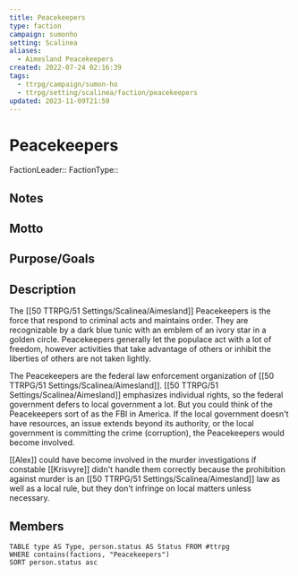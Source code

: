 ```yaml
---
title: Peacekeepers
type: faction
campaign: sumonho
setting: Scalinea
aliases:
  - Aimesland Peacekeepers
created: 2022-07-24 02:16:39
tags:
  - ttrpg/campaign/sumon-ho
  - ttrpg/setting/scalinea/faction/peacekeepers
updated: 2023-11-09T21:59
---
```


# Peacekeepers

FactionLeader::
FactionType::

## Notes


## Motto


## Purpose/Goals


## Description

The [[50 TTRPG/51 Settings/Scalinea/Aimesland]] Peacekeepers is the force that respond to criminal acts and maintains order. They are recognizable by a dark blue tunic with an emblem of an ivory star in a golden circle. Peacekeepers generally let the populace act with a lot of freedom, however activities that take advantage of others or inhibit the liberties of others are not taken lightly.

The Peacekeepers are the federal law enforcement organization of [[50 TTRPG/51 Settings/Scalinea/Aimesland]]. [[50 TTRPG/51 Settings/Scalinea/Aimesland]] emphasizes individual rights, so the federal government defers to local government a lot. But you could think of the Peacekeepers sort of as the FBI in America. If the local government doesn't have resources, an issue extends beyond its authority, or the local government is committing the crime (corruption), the Peacekeepers would become involved. 

[[Alex]] could have become involved in the murder investigations if constable [[Krisvyre]] didn't handle them correctly because the prohibition against murder is an [[50 TTRPG/51 Settings/Scalinea/Aimesland]] law as well as a local rule, but they don't infringe on local matters unless necessary.


## Members

```dataview
TABLE type AS Type, person.status AS Status FROM #ttrpg
WHERE contains(factions, "Peacekeepers")
SORT person.status asc
```

